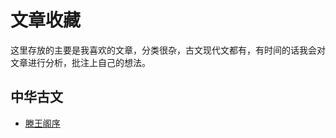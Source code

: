 # 文章收藏

这里存放的主要是我喜欢的文章，分类很杂，古文现代文都有，有时间的话我会对文章进行分析，批注上自己的想法。

## 中华古文

- [滕王阁序](%E6%BB%95%E7%8E%8B%E9%98%81%E5%BA%8F.md)